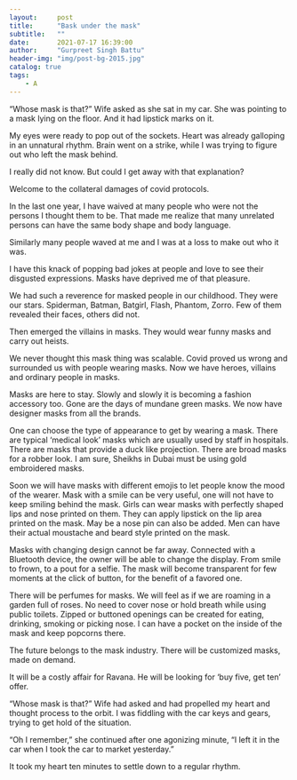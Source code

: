```yaml
---
layout:     post
title:      "Bask under the mask"
subtitle:   ""
date:       2021-07-17 16:39:00
author:     "Gurpreet Singh Battu"
header-img: "img/post-bg-2015.jpg"
catalog: true
tags:
    - A
---
```


“Whose mask is that?” Wife asked as she sat in my car. She was pointing to a mask lying on the floor. And it had lipstick marks on it.

My eyes were ready to pop out of the sockets. Heart was already galloping in an unnatural rhythm. Brain went on a strike, while I was trying to figure out who left the mask behind.

I really did not know. But could I get away with that explanation?

Welcome to the collateral damages of covid protocols.

In the last one year, I have waived at many people who were not the persons I thought them to be. That made me realize that many unrelated persons can have the same body shape and body language.

Similarly many people waved at me and I was at a loss to make out who it was.

I have this knack of popping bad jokes at people and love to see their disgusted expressions. Masks have deprived me of that pleasure.

We had such a reverence for masked people in our childhood. They were our stars. Spiderman, Batman, Batgirl, Flash, Phantom, Zorro. Few of them revealed their faces, others did not.

Then emerged the villains in masks. They would wear funny masks and carry out heists.

We never thought this mask thing was scalable. Covid proved us wrong and surrounded us with people wearing masks. Now we have heroes, villains and ordinary people in masks.

Masks are here to stay. Slowly and slowly it is becoming a fashion accessory too. Gone are the days of mundane green masks. We now have designer masks from all the brands.

One can choose the type of appearance to get by wearing a mask. There are typical ‘medical look’ masks which are usually used by staff in hospitals. There are masks that provide a duck like projection. There are broad masks for a robber look. I am sure, Sheikhs in Dubai must be using gold embroidered masks.

Soon we will have masks with different emojis to let people know the mood of the wearer. Mask with a smile can be very useful, one will not have to keep smiling behind the mask. Girls can wear masks with perfectly shaped lips and nose printed on them. They can apply lipstick on the lip area printed on the mask. May be a nose pin can also be added. Men can have their actual moustache and beard style printed on the mask.

Masks with changing design cannot be far away. Connected with a Bluetooth device, the owner will be able to change the display. From smile to frown, to a pout for a selfie. The mask will become transparent for few moments at the click of button, for the benefit of a favored one.

There will be perfumes for masks. We will feel as if we are roaming in a garden full of roses. No need to cover nose or hold breath while using public toilets. Zipped or buttoned openings can be created for eating, drinking, smoking or picking nose. I can have a pocket on the inside of the mask and keep popcorns there.

The future belongs to the mask industry. There will be customized masks, made on demand.

It will be a costly affair for Ravana. He will be looking for ‘buy five, get ten’ offer.

“Whose mask is that?” Wife had asked and had propelled my heart and thought process to the orbit. I was fiddling with the car keys and gears, trying to get hold of the situation.

“Oh I remember,” she continued after one agonizing minute, “I left it in the car when I took the car to market yesterday.”

It took my heart ten minutes to settle down to a regular rhythm.
